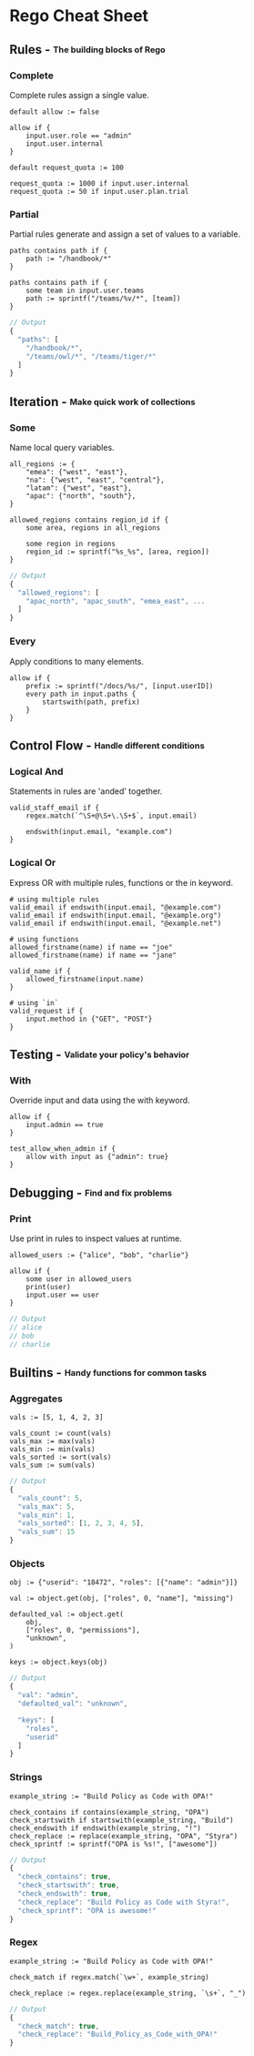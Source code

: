 # Rego Cheat Sheet


## Rules - <sub><sup>The building blocks of Rego</sup></sub>




### Complete


Complete rules assign a single value. 



```rego
default allow := false

allow if {
	input.user.role == "admin"
	input.user.internal
}

default request_quota := 100

request_quota := 1000 if input.user.internal
request_quota := 50 if input.user.plan.trial
```




### Partial


Partial rules generate and assign a set of values to a variable.


```rego
paths contains path if {
	path := "/handbook/*"
}

paths contains path if {
	some team in input.user.teams
	path := sprintf("/teams/%v/*", [team])
}
```


```javascript
// Output
{
  "paths": [
    "/handbook/*",
    "/teams/owl/*", "/teams/tiger/*"
  ]
}
```




## Iteration - <sub><sup>Make quick work of collections</sup></sub>




### Some


Name local query variables.


```rego
all_regions := {
	"emea": {"west", "east"},
	"na": {"west", "east", "central"},
	"latam": {"west", "east"},
	"apac": {"north", "south"},
}

allowed_regions contains region_id if {
	some area, regions in all_regions

	some region in regions
	region_id := sprintf("%s_%s", [area, region])
}
```


```javascript
// Output
{
  "allowed_regions": [
    "apac_north", "apac_south", "emea_east", ...
  ]
}
```



### Every


Apply conditions to many elements.


```rego
allow if {
	prefix := sprintf("/docs/%s/", [input.userID])
	every path in input.paths {
		startswith(path, prefix)
	}
}
```





## Control Flow - <sub><sup>Handle different conditions</sup></sub>




### Logical And


Statements in rules are 'anded' together.


```rego
valid_staff_email if {
	regex.match(`^\S+@\S+\.\S+$`, input.email)

	endswith(input.email, "example.com")
}
```




### Logical Or


Express OR with multiple rules, functions or the in keyword.


```rego
# using multiple rules
valid_email if endswith(input.email, "@example.com")
valid_email if endswith(input.email, "@example.org")
valid_email if endswith(input.email, "@example.net")

# using functions
allowed_firstname(name) if name == "joe"
allowed_firstname(name) if name == "jane"

valid_name if {
	allowed_firstname(input.name)
}

# using `in`
valid_request if {
	input.method in {"GET", "POST"}
}
```





## Testing - <sub><sup>Validate your policy's behavior</sup></sub>




### With


Override input and data using the with keyword.


```rego
allow if {
	input.admin == true
}

test_allow_when_admin if {
	allow with input as {"admin": true}
}
```





## Debugging - <sub><sup>Find and fix problems</sup></sub>




### Print


Use print in rules to inspect values at runtime.


```rego
allowed_users := {"alice", "bob", "charlie"}

allow if {
	some user in allowed_users
	print(user)
	input.user == user
}
```


```javascript
// Output
// alice
// bob
// charlie

```




## Builtins - <sub><sup>Handy functions for common tasks</sup></sub>




### Aggregates



```rego
vals := [5, 1, 4, 2, 3]

vals_count := count(vals)
vals_max := max(vals)
vals_min := min(vals)
vals_sorted := sort(vals)
vals_sum := sum(vals)
```


```javascript
// Output
{
  "vals_count": 5,
  "vals_max": 5,
  "vals_min": 1,
  "vals_sorted": [1, 2, 3, 4, 5],
  "vals_sum": 15
}
```



### Objects



```rego
obj := {"userid": "18472", "roles": [{"name": "admin"}]}

val := object.get(obj, ["roles", 0, "name"], "missing")

defaulted_val := object.get(
	obj,
	["roles", 0, "permissions"],
	"unknown",
)

keys := object.keys(obj)
```


```javascript
// Output
{
  "val": "admin",
  "defaulted_val": "unknown",

  "keys": [
    "roles",
    "userid"
  ]
}
```



### Strings



```rego
example_string := "Build Policy as Code with OPA!"

check_contains if contains(example_string, "OPA")
check_startswith if startswith(example_string, "Build")
check_endswith if endswith(example_string, "!")
check_replace := replace(example_string, "OPA", "Styra")
check_sprintf := sprintf("OPA is %s!", ["awesome"])
```


```javascript
// Output
{
  "check_contains": true,
  "check_startswith": true,
  "check_endswith": true,
  "check_replace": "Build Policy as Code with Styra!",
  "check_sprintf": "OPA is awesome!"
}
```



### Regex



```rego
example_string := "Build Policy as Code with OPA!"

check_match if regex.match(`\w+`, example_string)

check_replace := regex.replace(example_string, `\s+`, "_")
```


```javascript
// Output
{
  "check_match": true,
  "check_replace": "Build_Policy_as_Code_with_OPA!"
}
```





